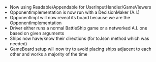 - Now using Readable/Appendable for UserInputHandler/GameViewers
- OpponentImplementation is now run with a DecisionMaker (A.I.)
- OpponentImpl will now reveal its board because we are the OpponentImplementation
- Driver either runs a normal BattleShip game or a networked A.I. one based on given arguments
- Ships now have/know their directions (for toJson method which was needed)
- GameBoard setup will now try to avoid placing ships adjacent to each other and works a majority of the time